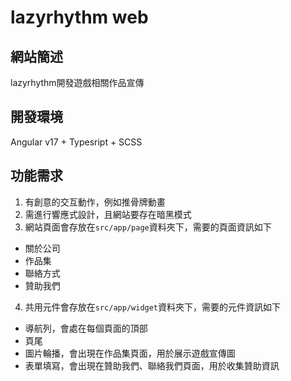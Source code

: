 # lazyrhythm web
## 網站簡述
lazyrhythm開發遊戲相關作品宣傳

## 開發環境
Angular v17 + Typesript + SCSS

## 功能需求
1. 有創意的交互動作，例如推骨牌動畫
2. 需進行響應式設計，且網站要存在暗黑模式
3. 網站頁面會存放在`src/app/page`資料夾下，需要的頁面資訊如下
 - 關於公司
 - 作品集
 - 聯絡方式
 - 贊助我們
4. 共用元件會存放在`src/app/widget`資料夾下，需要的元件資訊如下
 - 導航列，會處在每個頁面的頂部
 - 頁尾
 - 圖片輪播，會出現在作品集頁面，用於展示遊戲宣傳圖
 - 表單填寫，會出現在贊助我們、聯絡我們頁面，用於收集贊助資訊
